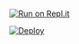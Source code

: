 [![Run on Repl.it](https://replit.com/badge/github/lyfe00011/whatsapp-bot)](https://replit.com/@Nightbot2O/baileys-qr)

[![Deploy](https://www.herokucdn.com/deploy/button.svg)](https://heroku.com/deploy?template=https://github.com/alien-alpha/lyfe00011B1)
